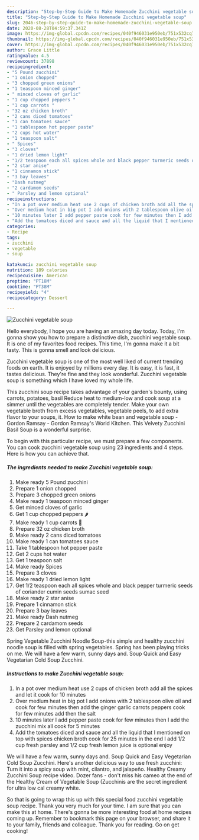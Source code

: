 ```yaml
---
description: "Step-by-Step Guide to Make Homemade Zucchini vegetable soup"
title: "Step-by-Step Guide to Make Homemade Zucchini vegetable soup"
slug: 2046-step-by-step-guide-to-make-homemade-zucchini-vegetable-soup
date: 2020-08-28T04:59:37.341Z
image: https://img-global.cpcdn.com/recipes/040f946031e950eb/751x532cq70/zucchini-vegetable-soup-recipe-main-photo.jpg
thumbnail: https://img-global.cpcdn.com/recipes/040f946031e950eb/751x532cq70/zucchini-vegetable-soup-recipe-main-photo.jpg
cover: https://img-global.cpcdn.com/recipes/040f946031e950eb/751x532cq70/zucchini-vegetable-soup-recipe-main-photo.jpg
author: Grace Little
ratingvalue: 4.5
reviewcount: 37898
recipeingredient:
- "5 Pound zucchini"
- "1 onion chopped"
- "3 chopped green onions"
- "1 teaspoon minced ginger"
- " minced cloves of garlic"
- "1 cup chopped peppers "
- "1 cup carrots "
- "32 oz chicken broth"
- "2 cans diced tomatoes"
- "1 can tomatoes sauce"
- "1 tablespoon hot pepper paste"
- "2 cups hot water"
- "1 teaspoon salt"
- " Spices"
- "3 cloves"
- "1 dried lemon light"
- "1/2 teaspoon each all spices whole and black pepper turmeric seeds of coriander cumin seeds sumac seed"
- "2 star anise"
- "1 cinnamon stick"
- "3 bay leaves"
- "Dash nutmeg"
- "2 cardamom seeds"
- " Parsley and lemon optional"
recipeinstructions:
- "In a pot over medium heat use 2 cups of chicken broth add all the spices and let it cook for 10 minutes"
- "Over medium heat in big pot I add onions with 2 tablespoon olive oil and cook for few minutes then add the ginger garlic carrots peppers cook for few minutes add then the salt"
- "10 minutes later I add pepper paste cook for few minutes then I add the zucchini mix all cook for 5 minutes"
- "Add the tomatoes diced and sauce and all the liquid that I mentioned on top with spices chicken broth cook for 25 minutes in the end I add 1/2 cup fresh parsley and 1/2 cup fresh lemon juice is optional enjoy"
categories:
- Recipe
tags:
- zucchini
- vegetable
- soup

katakunci: zucchini vegetable soup 
nutrition: 189 calories
recipecuisine: American
preptime: "PT18M"
cooktime: "PT38M"
recipeyield: "4"
recipecategory: Dessert

---
```



![Zucchini vegetable soup](https://img-global.cpcdn.com/recipes/040f946031e950eb/751x532cq70/zucchini-vegetable-soup-recipe-main-photo.jpg)

Hello everybody, I hope you are having an amazing day today. Today, I'm gonna show you how to prepare a distinctive dish, zucchini vegetable soup. It is one of my favorites food recipes. This time, I'm gonna make it a bit tasty. This is gonna smell and look delicious.

Zucchini vegetable soup is one of the most well liked of current trending foods on earth. It is enjoyed by millions every day. It is easy, it is fast, it tastes delicious. They're fine and they look wonderful. Zucchini vegetable soup is something which I have loved my whole life.

This zucchini soup recipe takes advantage of your garden&#39;s bounty, using carrots, potatoes, basil Reduce heat to medium-low and cook soup at a simmer until the vegetables are completely tender. Make your own vegetable broth from excess vegetables, vegetable peels, to add extra flavor to your soups, it. How to make white bean and vegetable soup - Gordon Ramsay - Gordon Ramsay&#39;s World Kitchen. This Velvety Zucchini Basil Soup is a wonderful surprise.


To begin with this particular recipe, we must prepare a few components. You can cook zucchini vegetable soup using 23 ingredients and 4 steps. Here is how you can achieve that.

<!--inarticleads1-->

##### The ingredients needed to make Zucchini vegetable soup:

1. Make ready 5 Pound zucchini
1. Prepare 1 onion chopped
1. Prepare 3 chopped green onions
1. Make ready 1 teaspoon minced ginger
1. Get  minced cloves of garlic
1. Get 1 cup chopped peppers 🌶
1. Make ready 1 cup carrots 🥕
1. Prepare 32 oz chicken broth
1. Make ready 2 cans diced tomatoes
1. Make ready 1 can tomatoes sauce
1. Take 1 tablespoon hot pepper paste
1. Get 2 cups hot water
1. Get 1 teaspoon salt
1. Make ready  Spices
1. Prepare 3 cloves
1. Make ready 1 dried lemon light
1. Get 1/2 teaspoon each all spices whole and black pepper turmeric seeds of coriander cumin seeds sumac seed
1. Make ready 2 star anise
1. Prepare 1 cinnamon stick
1. Prepare 3 bay leaves
1. Make ready Dash nutmeg
1. Prepare 2 cardamom seeds
1. Get  Parsley and lemon optional


Spring Vegetable Zucchini Noodle Soup-this simple and healthy zucchini noodle soup is filled with spring vegetables. Spring has been playing tricks on me. We will have a few warm, sunny days and. Soup Quick and Easy Vegetarian Cold Soup Zucchini. 

<!--inarticleads2-->

##### Instructions to make Zucchini vegetable soup:

1. In a pot over medium heat use 2 cups of chicken broth add all the spices and let it cook for 10 minutes
1. Over medium heat in big pot I add onions with 2 tablespoon olive oil and cook for few minutes then add the ginger garlic carrots peppers cook for few minutes add then the salt
1. 10 minutes later I add pepper paste cook for few minutes then I add the zucchini mix all cook for 5 minutes
1. Add the tomatoes diced and sauce and all the liquid that I mentioned on top with spices chicken broth cook for 25 minutes in the end I add 1/2 cup fresh parsley and 1/2 cup fresh lemon juice is optional enjoy


We will have a few warm, sunny days and. Soup Quick and Easy Vegetarian Cold Soup Zucchini. Here&#39;s another delicious way to use fresh zucchini: Turn it into a spicy soup with mint, cilantro, and jalapeño. Healthy Creamy Zucchini Soup recipe video. Dozer fans - don&#39;t miss his cameo at the end of the Healthy Cream of Vegetable Soup (Zucchinis are the secret ingredient for ultra low cal creamy white. 

So that is going to wrap this up with this special food zucchini vegetable soup recipe. Thank you very much for your time. I am sure that you can make this at home. There's gonna be more interesting food at home recipes coming up. Remember to bookmark this page on your browser, and share it to your family, friends and colleague. Thank you for reading. Go on get cooking!
